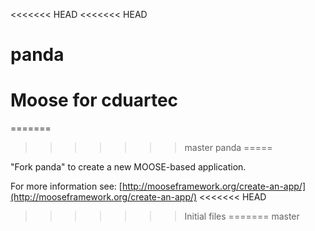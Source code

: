 <<<<<<< HEAD
<<<<<<< HEAD
# panda
Moose for cduartec
=======
=======
>>>>>>> master
panda
=====

"Fork panda" to create a new MOOSE-based application.

For more information see: [http://mooseframework.org/create-an-app/](http://mooseframework.org/create-an-app/)
<<<<<<< HEAD
>>>>>>> Initial files
=======
>>>>>>> master
